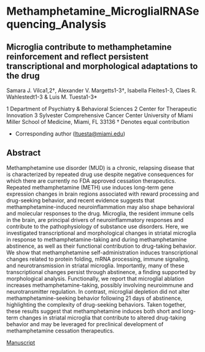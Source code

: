 # Methamphetamine_MicroglialRNASequencing_Analysis

## Microglia contribute to methamphetamine reinforcement and reflect persistent transcriptional and morphological adaptations to the drug

Samara J. Vilca1,2†, Alexander V. Margetts1-3†, Isabella Fleites1-3, Claes R. Wahlestedt1-3
& Luis M. Tuesta1-3*

1 Department of Psychiatry & Behavioral Sciences
2 Center for Therapeutic Innovation
3 Sylvester Comprehensive Cancer Center
  University of Miami Miller School of Medicine, Miami, FL 33136
† Denotes equal contribution
* Corresponding author (ltuesta@miami.edu)

## Abstract

Methamphetamine use disorder (MUD) is a chronic, relapsing disease that is characterized by repeated drug use despite negative consequences for which there are currently no FDA approved cessation therapeutics. Repeated methamphetamine (METH) use induces long-term gene expression changes in brain regions associated with reward processing and drug-seeking behavior, and recent evidence suggests that methamphetamine-induced neuroinflammation may also shape behavioral and molecular responses to the drug. Microglia, the resident immune cells in the brain, are principal drivers of neuroinflammatory responses and contribute to the pathophysiology of substance use disorders. Here, we investigated transcriptional and morphological changes in striatal microglia in response to methamphetamine-taking and during methamphetamine abstinence, as well as their functional contribution to drug-taking behavior. We show that methamphetamine self-administration induces transcriptional changes related to protein folding, mRNA processing, immune signaling, and neurotransmission in striatal microglia. Importantly, many of these transcriptional changes persist through abstinence, a finding supported by morphological analysis. Functionally, we report that microglial ablation increases methamphetamine-taking, possibly involving neuroimmune and neurotransmitter regulation. In contrast, microglial depletion did not alter methamphetamine-seeking behavior following 21 days of abstinence, highlighting the complexity of drug-seeking behaviors. Taken together, these results suggest that methamphetamine induces both short and long-term changes in striatal microglia that contribute to altered drug-taking behavior and may be leveraged for preclinical development of methamphetamine cessation therapeutics. 

[Manuscript]

[Manuscript]: https:
